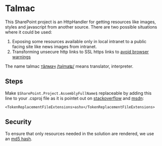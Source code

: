 Talmac
=============

This SharePoint project is an HttpHandler for getting resources like images, styles and javascript from another source. There are two possible situations where it could be used:

1. Exposing some resources available only in local intranet to a public facing site like news images from intranet.
2. Transforming unsecure http links to SSL https links to [avoid browser warnings](http://stackoverflow.com/questions/3011222/dealing-with-http-content-in-https-pages/3042738#3042738)

The name talmac [тӑлмач](http://cv.wikipedia.org/wiki/%D0%A2%C4%83%D0%BB%D0%BC%D0%B0%D1%87) [/təlmaʨ/](http://www.forvo.com/word/%D1%82%D3%91%D0%BB%D0%BC%D0%B0%D1%87/#cv) means translator, interpreter. 

Steps
-----

Make `$SharePoint.Project.AssemblyFullName$` replaceable by adding this line to your .csproj file as it is pointet out on [stackoverflow](http://sharepoint.stackexchange.com/questions/25928/problem-with-wcf-web-service-in-sp2010/26009#26009) and [msdn](http://msdn.microsoft.com/en-us/library/ff521581.aspx):

    <TokenReplacementFileExtensions>ashx</TokenReplacementFileExtensions>


Security
--------
To ensure that only resources needed in the solution are rendered, we use an [md5 hash](http://stackoverflow.com/questions/3011222/dealing-with-http-content-in-https-pages/3042738#3042738).
